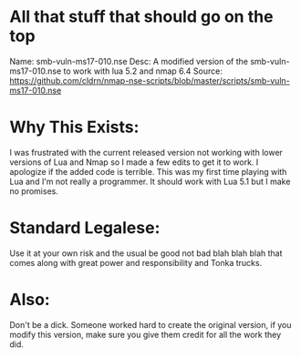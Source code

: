 # All that stuff that should go on the top
Name: smb-vuln-ms17-010.nse 
Desc: A modified version of the smb-vuln-ms17-010.nse to work with lua 5.2 and nmap 6.4 
Source: https://github.com/cldrn/nmap-nse-scripts/blob/master/scripts/smb-vuln-ms17-010.nse

# Why This Exists:
I was frustrated with the current released version not working with lower versions of Lua and Nmap so I made a few edits to get it to work. I apologize if the added code is terrible. This was my first time playing with Lua and I'm not really a programmer. It should work with Lua 5.1 but I make no promises. 

# Standard Legalese: 
Use it at your own risk and the usual be good not bad blah blah blah that comes along with great power and responsibility and Tonka trucks. 

# Also:
Don't be a dick. Someone worked hard to create the original version, if you modify this version, make sure you give them credit for all the work they did.


